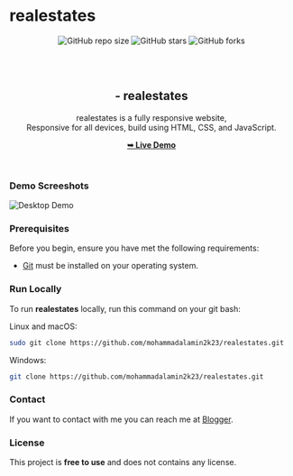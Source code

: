# realestates




<div align="center">
  
  ![GitHub repo size](https://img.shields.io/github/repo-size/mohammadalamin2k23/realestates)
  ![GitHub stars](https://img.shields.io/github/stars/mohammadalamin2k23/realestates?style=social)
  ![GitHub forks](https://img.shields.io/github/forks/mohammadalamin2k23/realestates?style=social)


  <br />
  <br />

  <h2 align="center"> - realestates</h2>
  realestates is a fully responsive  website, <br />Responsive for all devices, build using HTML, CSS, and JavaScript.

  <a href="https://mohammadalamin2k23.github.io/realestates"><strong>➥ Live Demo</strong></a>

</div>

<br />

### Demo Screeshots

![ Desktop Demo](./readme-images/desktop.png "Desktop Demo")

### Prerequisites

Before you begin, ensure you have met the following requirements:

* [Git](https://git-scm.com/downloads "Download Git") must be installed on your operating system.

### Run Locally

To run **realestates** locally, run this command on your git bash:

Linux and macOS:

```bash
sudo git clone https://github.com/mohammadalamin2k23/realestates.git
```

Windows:

```bash
git clone https://github.com/mohammadalamin2k23/realestates.git
```

### Contact

If you want to contact with me you can reach me at [Blogger](https://probetemplates.blogspot.com/).

### License

This project is **free to use** and does not contains any license.

